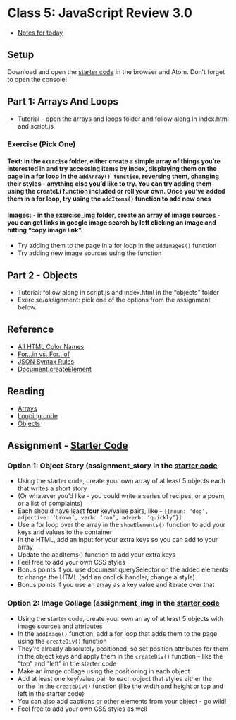 # Class 5: JavaScript Review 3.0

- [Notes for today](notes.md)

## Setup

Download and open the [starter code](https://drive.google.com/file/d/1WcsCXX1DsHpPO5XiFghSh5Jc46QRgE0f/view?usp=sharing) in the browser and Atom. Don’t forget to open the console!

## Part 1: Arrays And Loops
- Tutorial - open the arrays and loops folder and follow along in index.html and script.js

### Exercise (Pick One)
#### Text: in the `exercise` folder, either create a simple array of things you’re interested in and try accessing items by index, displaying them on the page in a for loop in the `addArray() function`, reversing them, changing their styles - anything else you’d like to try. You can try adding them using the createLi function included or roll your own. Once you’ve added them in a for loop, try using the `addItems()` function to add new ones

#### Images: - in the exercise_img folder, create an array of image sources - you can get links in google image search by left clicking an image and hitting “copy image link”. 
- Try adding them to the page in a for loop in the `addImages()` function
- Try adding new image sources using the function

## Part 2 - Objects
- Tutorial: follow along in script.js and index.html in the “objects” folder
- Exercise/assignment: pick one of the options from the assignment below.

## Reference

- [All HTML Color Names](https://www.w3schools.com/colors/colors_groups.asp)
- [For...in vs. For.. of](https://bitsofco.de/for-in-vs-for-of/)
- [JSON Syntax Rules](https://www.w3schools.com/js/js_json_syntax.asp)
- [Document.createElement](https://developer.mozilla.org/en-US/docs/Web/API/Document/createElement)

## Reading
- [Arrays](https://developer.mozilla.org/en-US/docs/Learn/JavaScript/First_steps/Arrays)
- [Looping code](https://developer.mozilla.org/en-US/docs/Learn/JavaScript/Building_blocks/Looping_code)
- [Objects](https://developer.mozilla.org/en-US/docs/Learn/JavaScript/Objects/Basics)

## Assignment - [Starter Code](https://drive.google.com/file/d/1Ogj5CTEg5Ha4EEQuG7NaijXLV35h9dck/view?usp=sharing)

### Option 1: Object Story (assignment_story in the [starter code](https://drive.google.com/file/d/1Ogj5CTEg5Ha4EEQuG7NaijXLV35h9dck/view?usp=sharing)
- Using the starter code, create your own array of at least 5 objects each that writes a short story
- (Or whatever you’d like - you could write a series of recipes, or a poem, or a list of complaints)
- Each should have least **four** key/value pairs, like - `[{noun: ‘dog’, adjective: ‘brown’, verb: ‘ran’, adverb: ‘quickly’}]`
- Use a for loop over the array in the `showElements()` function to add your keys and values to the container
- In the HTML, add an input for your extra keys so you can add to your array
- Update the addItems() function to add your extra keys
- Feel free to add your own CSS styles
- Bonus points if you use document.querySelector on the added elements to change the HTML (add an onclick handler, change a style)
- Bonus points if you use an array as a key value and iterate over that

### Option 2: Image Collage (assignment_img in the [starter code](https://drive.google.com/file/d/1Ogj5CTEg5Ha4EEQuG7NaijXLV35h9dck/view?usp=sharing)
- Using the starter code, create your own array of at least 5 objects with image sources and attributes
- In the `addImage()` function, add a for loop that adds them to the page using the `createDiv()` function
- They’re already absolutely positioned, so set position attributes for them in the object keys and apply them in the `createDiv()` function - like the “top” and “left” in the starter code
- Make an image collage using the positioning in each object
- Add at least one key/value pair to each object that styles either the <div> or the <img> in the `createDiv()` function (like the width and height or top and left in the starter code)
- You can also add captions or other elements from your object - go wild!
- Feel free to add your own CSS styles as well

